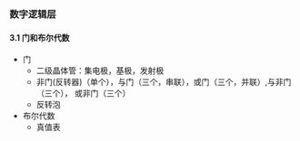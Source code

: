 ### 数字逻辑层

#### 3.1 门和布尔代数
- 门
    + 二级晶体管：集电极，基极，发射极
    + 非门(反转器)（单个），与门（三个，串联），或门（三个，并联）,与非门（三个）， 或非门（三个）
    + 反转泡
- 布尔代数
    - 真值表